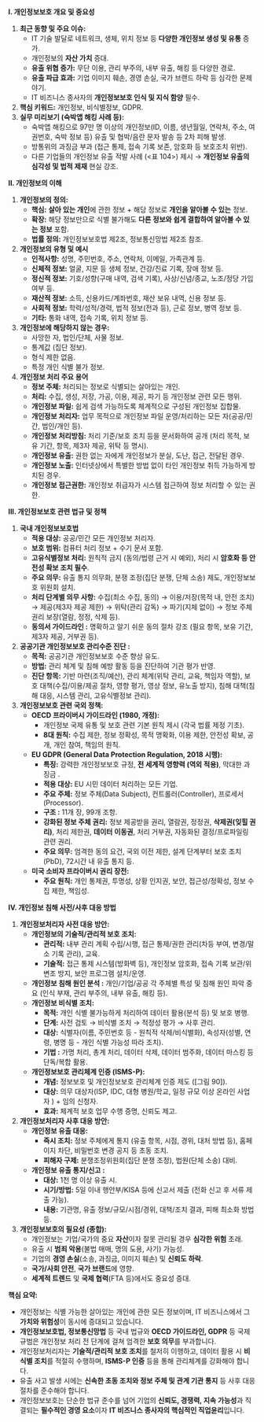## 

**I. 개인정보보호 개요 및 중요성**

1. **최근 동향 및 주요 이슈:**
    - IT 기술 발달로 네트워크, 생체, 위치 정보 등 **다양한 개인정보 생성 및 유통** 증가.
    - 개인정보의 **자산 가치** 증대.
    - **유출 위협 증가:** 무단 이용, 관리 부주의, 내부 유출, 해킹 등 다양한 경로.
    - **유출 파급 효과:** 기업 이미지 훼손, 경영 손실, 국가 브랜드 하락 등 심각한 문제 야기.
    - IT 비즈니스 종사자의 **개인정보보호 인식 및 지식 함양** 필수.
3. **핵심 키워드:** 개인정보, 비식별정보, GDPR.
4. **실무 미리보기 (숙박앱 해킹 사례 등):**
    - 숙박앱 해킹으로 97만 명 이상의 개인정보(ID, 이름, 생년월일, 연락처, 주소, 여권번호, 숙박 정보 등) 유출 및 협박/음란 문자 발송 등 2차 피해 발생.
    - 방통위의 과징금 부과 (접근 통제, 접속 기록 보존, 암호화 등 보호조치 위반).
    - 다른 기업들의 개인정보 유출 적발 사례 (<표 104>) 제시 → **개인정보 유출의 심각성 및 법적 제재** 현실 강조.

**II. 개인정보의 이해**

1. **개인정보의 정의:**
    - **핵심:** **살아 있는 개인**에 관한 정보 + 해당 정보로 **개인을 알아볼 수 있는** 정보.
    - **확장:** 해당 정보만으로 식별 불가해도 **다른 정보와 쉽게 결합하여 알아볼 수 있는 정보** 포함.
    - **법률 정의:** 개인정보보호법 제2조, 정보통신망법 제2조 참조.
2. **개인정보의 유형 및 예시** 
    - **인적사항:** 성명, 주민번호, 주소, 연락처, 이메일, 가족관계 등.
    - **신체적 정보:** 얼굴, 지문 등 생체 정보, 건강/진료 기록, 장애 정보 등.
    - **정신적 정보:** 기호/성향(구매 내역, 검색 기록), 사상/신념/종교, 노조/정당 가입 여부 등.
    - **재산적 정보:** 소득, 신용카드/계좌번호, 재산 보유 내역, 신용 정보 등.
    - **사회적 정보:** 학력/성적/경력, 법적 정보(전과 등), 근로 정보, 병역 정보 등.
    - **기타:** 통화 내역, 접속 기록, 위치 정보 등.
3. **개인정보에 해당하지 않는 경우:**
    - 사망한 자, 법인/단체, 사물 정보.
    - 통계값 (집단 정보).
    - 형식 제한 없음.
    - 특정 개인 식별 불가 정보.
4. **개인정보 처리 주요 용어** 
    - **정보 주체:** 처리되는 정보로 식별되는 살아있는 개인.
    - **처리:** 수집, 생성, 저장, 가공, 이용, 제공, 파기 등 개인정보 관련 모든 행위.
    - **개인정보 파일:** 쉽게 검색 가능하도록 체계적으로 구성된 개인정보 집합물.
    - **개인정보 처리자:** 업무 목적으로 개인정보 파일 운영/처리하는 모든 자(공공/민간, 법인/개인 등).
    - **개인정보 처리방침:** 처리 기준/보호 조치 등을 문서화하여 공개 (처리 목적, 보유 기간, 항목, 제3자 제공, 위탁 등 명시).
    - **개인정보 유출:** 권한 없는 자에게 개인정보가 분실, 도난, 접근, 전달된 경우.
    - **개인정보 노출:** 인터넷상에서 특별한 방법 없이 타인 개인정보 취득 가능하게 방치된 경우.
    - **개인정보 접근권한:** 개인정보 취급자가 시스템 접근하여 정보 처리할 수 있는 권한.

**III. 개인정보보호 관련 법규 및 정책**

1. **국내 개인정보보호법** 
    - **적용 대상:** 공공/민간 모든 개인정보 처리자.
    - **보호 범위:** 컴퓨터 처리 정보 + 수기 문서 포함.
    - **고유식별정보 처리:** 원칙적 금지 (동의/법령 근거 시 예외), 처리 시 **암호화 등 안전성 확보 조치 필수**.
    - **주요 의무:** 유출 통지 의무화, 분쟁 조정(집단 분쟁, 단체 소송) 제도, 개인정보보호 위원회 설치.
    - **처리 단계별 의무 사항:** 수집(최소 수집, 동의) → 이용/저장(목적 내, 안전 조치) → 제공(제3자 제공 제한) → 위탁(관리 감독) → 파기(지체 없이) → 정보 주체 권리 보장(열람, 정정, 삭제 등).
    - **동의서 가이드라인 :** 명확하고 알기 쉬운 동의 절차 강조 (필요 항목, 보유 기간, 제3자 제공, 거부권 등).
2. **공공기관 개인정보보호 관리수준 진단 :**
    - **목적:** 공공기관 개인정보보호 수준 향상 유도.
    - **방법:** 관리 체계 및 침해 예방 활동 등을 진단하여 기관 평가 반영.
    - **진단 항목:** 기반 마련(조직/예산), 관리 체계(위탁 관리, 교육, 책임자 역할), 보호 대책(수집/이용/제공 절차, 영향 평가, 영상 정보, 유노출 방지), 침해 대책(침해 대응, 시스템 관리, 고유식별정보 관리).
3. **개인정보보호 관련 국외 정책:**
    - **OECD 프라이버시 가이드라인 (1980, 개정):**
        - 개인정보 국제 유통 및 보호 관련 기본 원칙 제시 (각국 법률 제정 기초).
        - **8대 원칙:** 수집 제한, 정보 정확성, 목적 명확화, 이용 제한, 안전성 확보, 공개, 개인 참여, 책임의 원칙.
    - **EU GDPR (General Data Protection Regulation, 2018 시행):**
        - **특징:** 강력한 개인정보보호 규정, **전 세계적 영향력 (역외 적용)**, 막대한 과징금 .
        - **적용 대상:** EU 시민 데이터 처리하는 모든 기업.
        - **주요 주체:** 정보 주체(Data Subject), 컨트롤러(Controller), 프로세서(Processor).
        - **구조 :** 11개 장, 99개 조항.
        - **강화된 정보 주체 권리:** 정보 제공받을 권리, 열람권, 정정권, **삭제권(잊힐 권리)**, 처리 제한권, **데이터 이동권**, 처리 거부권, 자동화된 결정/프로파일링 관련 권리.
        - **주요 의무:** 엄격한 동의 요건, 국외 이전 제한, 설계 단계부터 보호 조치(PbD), 72시간 내 유출 통지 등.
    - **미국 소비자 프라이버시 권리 장전:**
        - **주요 원칙:** 개인 통제권, 투명성, 상황 인지권, 보안, 접근성/정확성, 정보 수집 제한, 책임성.

**IV. 개인정보 침해 사전/사후 대응 방법**

1. **개인정보처리자 사전 대응 방안:**
    - **개인정보의 기술적/관리적 보호 조치:**
        - **관리적:** 내부 관리 계획 수립/시행, 접근 통제/권한 관리(차등 부여, 변경/말소 기록 관리), 교육.
        - **기술적:** 접근 통제 시스템(방화벽 등), 개인정보 암호화, 접속 기록 보관/위변조 방지, 보안 프로그램 설치/운영.
    - **개인정보 침해 원인 분석 :** 개인/기업/공공 각 주체별 특성 및 침해 원인 파악 중요 (인식 부재, 관리 부주의, 내부 유출, 해킹 등).
    - **개인정보 비식별 조치:**
        - **목적:** 개인 식별 불가능하게 처리하여 데이터 활용(분석 등) 및 보호 병행.
        - **단계:** 사전 검토 → 비식별 조치 → 적정성 평가 → 사후 관리.
        - **대상:** 식별자(이름, 주민번호 등 - 원칙적 삭제/비식별화), 속성자(성별, 연령, 병명 등 - 개인 식별 가능성 따라 조치).
        - **기법 :** 가명 처리, 총계 처리, 데이터 삭제, 데이터 범주화, 데이터 마스킹 등 단독/복합 활용.
    - **개인정보보호 관리체계 인증 (ISMS-P):**
        - **개념:** 정보보호 및 개인정보보호 관리체계 인증 제도 ([그림 90]).
        - **대상:** 의무 대상자(ISP, IDC, 대형 병원/학교, 일정 규모 이상 온라인 사업자 ) + 임의 신청자.
        - **효과:** 체계적 보호 업무 수행 증명, 신뢰도 제고.
2. **개인정보처리자 사후 대응 방안:**
    - **개인정보 유출 대응:**
        - **즉시 조치:** 정보 주체에게 통지 (유출 항목, 시점, 경위, 대처 방법 등), 홈페이지 차단, 비밀번호 변경 공지 등 초동 조치.
        - **피해자 구제:** 분쟁조정위원회(집단 분쟁 조정), 법원(단체 소송) 대비.
    - **개인정보 유출 통지/신고 :**
        - **대상:** 1천 명 이상 유출 시.
        - **시기/방법:** 5일 이내 행안부/KISA 등에 신고서 제출 (전화 신고 후 서류 제출 가능).
        - **내용:** 기관명, 유출 정보/규모/시점/경위, 대책/조치 결과, 피해 최소화 방법 등.
3. **개인정보보호의 필요성 (종합):**
    - 개인정보는 기업/국가의 중요 **자산**이자 잘못 관리될 경우 **심각한 위험** 초래.
    - 유출 시 **범죄 악용**(불법 매매, 명의 도용, 사기) 가능성.
    - 기업의 **경영 손실**(소송, 과징금, 이미지 훼손) 및 **신뢰도 하락**.
    - **국가/사회 안전**, **국가 브랜드**에 영향.
    - **세계적 트렌드** 및 **국제 협력**(FTA 등)에서도 중요성 증대.

**핵심 요약:**

- 개인정보는 식별 가능한 살아있는 개인에 관한 모든 정보이며, IT 비즈니스에서 그 **가치와 위험성**이 동시에 증대되고 있습니다.
- **개인정보보호법, 정보통신망법** 등 국내 법규와 **OECD 가이드라인, GDPR** 등 국제 규범은 개인정보 처리 전 단계에 걸쳐 엄격한 **보호 의무**를 부과합니다.
- 개인정보처리자는 **기술적/관리적 보호 조치**를 철저히 이행하고, 데이터 활용 시 **비식별 조치**를 적절히 수행하며, **ISMS-P 인증** 등을 통해 관리체계를 강화해야 합니다.
- 유출 사고 발생 시에는 **신속한 초동 조치와 정보 주체 및 관계 기관 통지** 등 사후 대응 절차를 준수해야 합니다.
- 개인정보보호는 단순한 법규 준수를 넘어 기업의 **신뢰도, 경쟁력, 지속 가능성**과 직결되는 **필수적인 경영 요소**이자 **IT 비즈니스 종사자의 핵심적인 직업윤리**입니다.